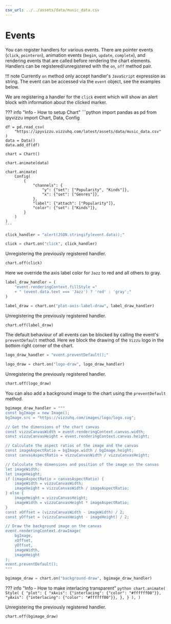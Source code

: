 ```yaml
---
csv_url: ../../assets/data/music_data.csv
---
```


# Events

You can register handlers for various events. There are pointer events (`click`,
`pointeron`), animation events (`begin`, `update`, `complete`), and rendering
events that are called before rendering the chart elements. Handlers can be
registered/unregistered with the `on`, `off` method pair.

!!! note
    Currently `on` method only accept handler's `JavaScript` expression as
    string. The event can be accessed via the `event` object, see the examples
    below.

We are registering a handler for the `click` event which will show an alert
block with information about the clicked marker.

<div id="tutorial_01"></div>

??? info "Info - How to setup Chart"
    ```python
    import pandas as pd
    from ipyvizzu import Chart, Data, Config

    df = pd.read_csv(
        "https://ipyvizzu.vizzuhq.com/latest/assets/data/music_data.csv"
    )
    data = Data()
    data.add_df(df)

    chart = Chart()

    chart.animate(data)

    chart.animate(
        Config(
            {
                "channels": {
                    "y": {"set": ["Popularity", "Kinds"]},
                    "x": {"set": ["Genres"]},
                },
                "label": {"attach": ["Popularity"]},
                "color": {"set": ["Kinds"]},
            }
        )
    )
    ```

```python
click_handler = "alert(JSON.stringify(event.data));"

click = chart.on("click", click_handler)
```

Unregistering the previously registered handler.

```python
chart.off(click)
```

Here we override the axis label color for `Jazz` to red and all others to gray.

<div id="tutorial_02"></div>

```python
label_draw_handler = (
    "event.renderingContext.fillStyle ="
    + " (event.data.text === 'Jazz') ? 'red' : 'gray';"
)

label_draw = chart.on("plot-axis-label-draw", label_draw_handler)
```

Unregistering the previously registered handler.

```python
chart.off(label_draw)
```

The default behaviour of all events can be blocked by calling the event's
`preventDefault` method. Here we block the drawing of the `Vizzu` logo in the
bottom right corner of the chart.

<div id="tutorial_03"></div>

```python
logo_draw_handler = "event.preventDefault();"

logo_draw = chart.on("logo-draw", logo_draw_handler)
```

Unregistering the previously registered handler.

```python
chart.off(logo_draw)
```

You can also add a background image to the chart using the `preventDefault`
method.

<div id="tutorial_04"></div>

```python
bgimage_draw_handler = """
const bgImage = new Image();
bgImage.src = "https://vizzuhq.com/images/logo/logo.svg";

// Get the dimensions of the chart canvas
const vizzuCanvasWidth = event.renderingContext.canvas.width;
const vizzuCanvasHeight = event.renderingContext.canvas.height;

// Calculate the aspect ratios of the image and the canvas
const imageAspectRatio = bgImage.width / bgImage.height;
const canvasAspectRatio = vizzuCanvasWidth / vizzuCanvasHeight;

// Calculate the dimensions and position of the image on the canvas
let imageWidth;
let imageHeight;
if (imageAspectRatio > canvasAspectRatio) {
    imageWidth = vizzuCanvasWidth;
    imageHeight = vizzuCanvasWidth / imageAspectRatio;
} else {
    imageHeight = vizzuCanvasHeight;
    imageWidth = vizzuCanvasHeight * imageAspectRatio;
}
const xOffset = (vizzuCanvasWidth - imageWidth) / 2;
const yOffset = (vizzuCanvasHeight - imageHeight) / 2;

// Draw the background image on the canvas
event.renderingContext.drawImage(
    bgImage,
    xOffset,
    yOffset,
    imageWidth,
    imageHeight
);
event.preventDefault();
"""

bgimage_draw = chart.on("background-draw", bgimage_draw_handler)
```

??? info "Info - How to make interlacing transparent"
    ```python
    chart.animate(
        Style(
            {
                "plot": {
                    "xAxis": {"interlacing": {"color": "#ffffff00"}},
                    "yAxis": {"interlacing": {"color": "#ffffff00"}},
                },
            }
        ),
    )
    ```

Unregistering the previously registered handler.

```python
chart.off(bgimage_draw)
```

<script src="../events.js"></script>

